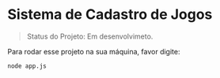 <h1>Sistema de Cadastro de Jogos</h1>

> Status do Projeto: Em desenvolvimeto.

Para rodar esse projeto na sua máquina, favor digite:
``` 
node app.js 
```
